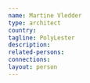 ```yaml
---
name: Martine Vledder
type: architect
country:
tagline: PolyLester
description:
related-persons:
connections:
layout: person
---
```

